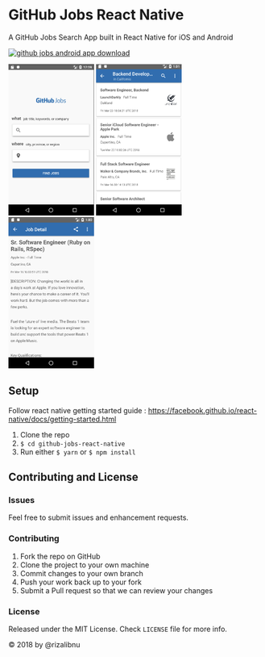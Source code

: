 # GitHub Jobs React Native
A GitHub Jobs Search App built in React Native for iOS and Android

[![github jobs android app download](https://play.google.com/intl/en_us/badges/images/generic/en_badge_web_generic.png "google play")
](http://bit.ly/githubjobsapp)

<img src="assets/screenshot-1.png" width="170" height="300" /> <img src="assets/screenshot-2.png" width="170" height="300" /> <img src="assets/screenshot-3.png" width="170" height="300" />

## Setup

Follow react native getting started guide : https://facebook.github.io/react-native/docs/getting-started.html

1. Clone the repo
2. `$ cd github-jobs-react-native`
3. Run either `$ yarn` or `$ npm install`

## Contributing and License

### Issues

Feel free to submit issues and enhancement requests.

### Contributing

1. Fork the repo on GitHub
2. Clone the project to your own machine
3. Commit changes to your own branch
4. Push your work back up to your fork
5. Submit a Pull request so that we can review your changes

### License

Released under the MIT License. Check `LICENSE` file for more info.

&copy; 2018 by @rizalibnu